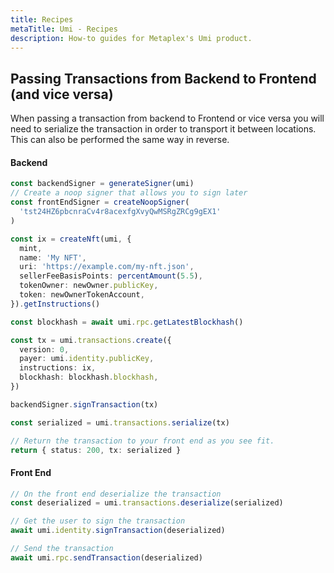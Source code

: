 ```yaml
---
title: Recipes
metaTitle: Umi - Recipes
description: How-to guides for Metaplex's Umi product.
---
```


## Passing Transactions from Backend to Frontend (and vice versa)

When passing a transaction from backend to Frontend or vice versa you will need to serialize the transaction in order to transport it between locations. This can also be performed the same way in reverse.

#### Backend

```ts
const backendSigner = generateSigner(umi)
// Create a noop signer that allows you to sign later
const frontEndSigner = createNoopSigner(
  'tst24HZ6pbcnraCv4r8acexfgXvyQwMSRgZRCg9gEX1'
)

const ix = createNft(umi, {
  mint,
  name: 'My NFT',
  uri: 'https://example.com/my-nft.json',
  sellerFeeBasisPoints: percentAmount(5.5),
  tokenOwner: newOwner.publicKey,
  token: newOwnerTokenAccount,
}).getInstructions()

const blockhash = await umi.rpc.getLatestBlockhash()

const tx = umi.transactions.create({
  version: 0,
  payer: umi.identity.publicKey,
  instructions: ix,
  blockhash: blockhash.blockhash,
})

backendSigner.signTransaction(tx)

const serialized = umi.transactions.serialize(tx)

// Return the transaction to your front end as you see fit.
return { status: 200, tx: serialized }
```

#### Front End

```ts
// On the front end deserialize the transaction
const deserialized = umi.transactions.deserialize(serialized)

// Get the user to sign the transaction
await umi.identity.signTransaction(deserialized)

// Send the transaction
await umi.rpc.sendTransaction(deserialized)
```
